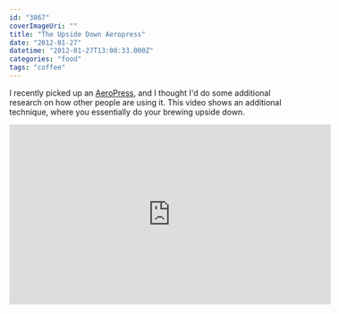 ```yaml
---
id: "3867"
coverImageUri: ""
title: "The Upside Down Aeropress"
date: "2012-01-27"
datetime: "2012-01-27T13:00:33.000Z"
categories: "food"
tags: "coffee"
---
```


I recently picked up an [AeroPress](http://aerobie.com/products/aeropress.htm), and I thought I'd do some additional research on how other people are using it. This video shows an additional technique, where you essentially do your brewing upside down.

<iframe width="575" height="322" src="http://www.youtube.com/embed/pXpZO0PeBnQ?rel=0" frameborder="0" allowfullscreen></iframe>
